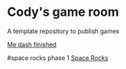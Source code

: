 # Cody's game room
A template repository to publish games

[Me dash finished](CR_me_dash/)


#space rocks phase 1
[Space Rocks](space_rocks)
